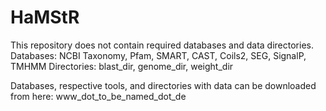 # HaMStR
This repository does not contain required databases and data directories.
    Databases: NCBI Taxonomy, Pfam, SMART, CAST, Coils2, SEG, SignalP, TMHMM
    Directories: blast_dir, genome_dir, weight_dir
    
Databases, respective tools, and directories with data can be downloaded from here:
www_dot_to_be_named_dot_de
